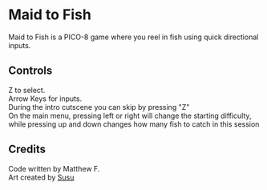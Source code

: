 # Maid to Fish
Maid to Fish is a PICO-8 game where you reel in fish using quick directional inputs.
## Controls
Z to select.  
Arrow Keys for inputs.  
During the intro cutscene you can skip by pressing "Z"  
On the main menu, pressing left or right will change the starting difficulty, while pressing up and down changes how many fish to catch in this session
## Credits
Code written by Matthew F.  
Art created by [Susu](https://mikufanclub.tumblr.com/)
